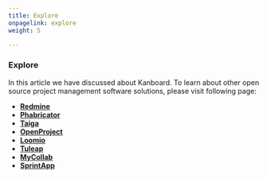 ```yaml
---
title: Explore
onpagelink: explore
weight: 5

---
```


### **Explore**

In this article we have discussed about Kanboard. To learn about other open source project management software solutions, please visit following page:

*   **[Redmine](https://products.containerize.com/project-management/redmine/)**
*   **[Phabricator](https://products.containerize.com/project-management/phabricator/)**
*   **[Taiga](https://products.containerize.com/project-management/taiga/)**
*   **[OpenProject](https://products.containerize.com/project-management/openproject/)**
*   **[Loomio](https://products.containerize.com/project-management/loomio/)**
*   **[Tuleap](https://products.containerize.com/project-management/tuleap/)**
*   **[MyCollab](https://products.containerize.com/project-management/mycollab/)**
*   **[SprintApp](https://products.containerize.com/project-management/sprintapp/)**